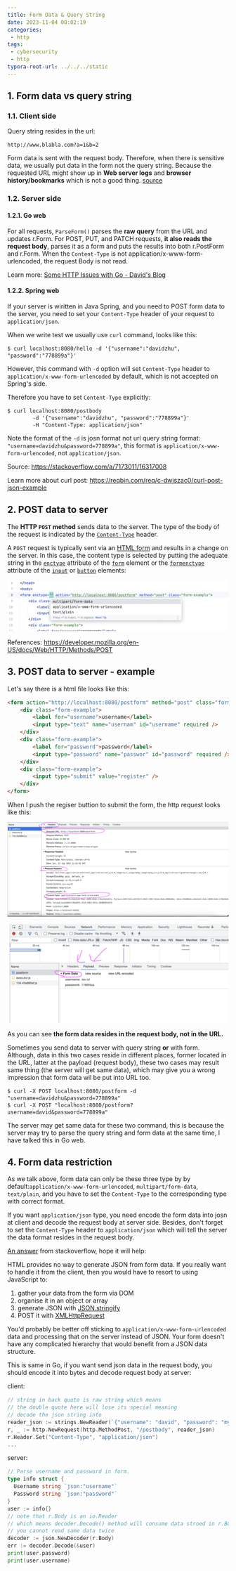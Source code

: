 ```yaml
---
title: Form Data & Query String
date: 2023-11-04 00:02:19
categories:
 - http
tags:
 - cybersecurity
 - http
typora-root-url: ../../../static
---
```


## 1. Form data vs query string

### 1.1. Client side

Query string resides in the url:

```
http://www.blabla.com?a=1&b=2
```

Form data is sent with the request body. Therefore, when there is sensitive data, we usually put data in the form not the query string. Because the requested URL might show up in **Web server logs** and **browser history/bookmarks** which is not a good thing. [source](https://stackoverflow.com/a/830092/16317008)

### 1.2. Server side

#### 1.2.1. Go web

For all requests, `ParseForm()` parses the **raw query** from the URL and updates r.Form. For POST, PUT, and PATCH requests, **it also reads the request body**, parses it as a form and puts the results into both r.PostForm and r.Form. When the `Content-Type` is not application/x-www-form-urlencoded, the request Body is not read. 

Learn more: [Some HTTP Issues with Go - David's Blog](https://davidzhu.xyz/post/golang/practice/012-http-related/#4-parse-form-and-query-string)

#### 1.2.2. Spring web

If your server is wiritten in Java Spring, and you need to POST form data to the server, you need to set your `Content-Type` header of your request to `application/json`. 

When we write test we usually use `curl` command, looks like this:

```shell
$ curl localhost:8080/hello -d '{"username":"davidzhu", "password":"778899a"}'
```

However, this command with `-d` option will set `Content-Type` header to `application/x-www-form-urlencoded`  by default, which is not accepted on Spring's side.

Therefore you have to set `Content-Type` explicitly:

```shell
$ curl localhost:8080/postbody 
		-d '{"username":"davidzhu", "password":"778899a"}' 
		-H "Content-Type: application/json"
```

Note the format of the `-d` is josn format not url query string format: `"username=davidzhu&password=778899a"`, this format is `application/x-www-form-urlencoded`, not `application/json`. 

Source: https://stackoverflow.com/a/7173011/16317008

Learn more about curl post: https://reqbin.com/req/c-dwjszac0/curl-post-json-example

## 2. POST data to server

The **HTTP `POST` method** sends data to the server. The type of the body of the request is indicated by the [`Content-Type`](https://developer.mozilla.org/en-US/docs/Web/HTTP/Headers/Content-Type) header.

A `POST` request is typically sent via an [HTML form](https://developer.mozilla.org/en-US/docs/Learn/Forms) and results in a change on the server. In this case, the content type is selected by putting the adequate string in the [`enctype`](https://developer.mozilla.org/en-US/docs/Web/HTML/Element/form#enctype) attribute of the [`form`](https://developer.mozilla.org/en-US/docs/Web/HTML/Element/form)  element or the [`formenctype`](https://developer.mozilla.org/en-US/docs/Web/HTML/Element/input#formenctype) attribute of the [`input`](https://developer.mozilla.org/en-US/docs/Web/HTML/Element/input) or [`button`](https://developer.mozilla.org/en-US/docs/Web/HTML/Element/button) elements:

![cc](/008-form-post-query-string/cc.png)

References: https://developer.mozilla.org/en-US/docs/Web/HTTP/Methods/POST

## 3. POST data to server - example

Let's say there is a html file looks like this:

```html
<form action="http://localhost:8080/postform" method="post" class="form-example">
    <div class="form-example">
        <label for="username">username</label>
        <input type="text" name="usernam" id="username" required />
    </div>
    <div class="form-example">
        <label for="password">password</label>
        <input type="password" name="passwor" id="password" required />
    </div>
    <div class="form-example">
        <input type="submit" value="register" />
    </div>
</form>
```

When I push the regiser buttion to submit the form, the http request looks like this:

![c](/008-form-post-query-string/c.png)

![d](/008-form-post-query-string/d.png)

As you can see **the form data resides in the request body, not in the URL.**  

Sometimes you send data to server with query string **or** with form. Although, data in this two cases reside in different places, former located in the URL, latter at the payload (request body), these two cases may result same thing (the server will get same data), which may give you a wrong impression that form data wil be put into URL too. 

```shell
$ curl -X POST localhost:8080/postform -d "username=davidzhu&password=778899a" 
$ curl -X POST "localhost:8080/postform?username=david&password=778899a"
```

The server may get same data for these two command, this is because the server may try to parse the query string and form data at the same time, I have talked this in Go web. 

## 4. Form data restriction

As we talk above, form data can only be these three type by by default:`application/x-www-form-urlencoded`, `multipart/form-data`, `text/plain`, and you have to set the `Content-Type` to the corresponding type with correct format. 

If you want `application/json` type, you need encode the form data into josn at client and decode the request body at server side. Besides, don't forget to set the `Content-Type` header to `application/json` which will tell the server the data format resides in the request body. 

[An answer](https://stackoverflow.com/a/22195153/16317008) from stackoverflow, hope it will help:

HTML provides no way to generate JSON from form data. If you really want to handle it from the client, then you would have to resort to using JavaScript to:

1. gather your data from the form via DOM
2. organise it in an object or array
3. generate JSON with [JSON.stringify](https://developer.mozilla.org/en-US/docs/Web/JavaScript/Reference/Global_Objects/JSON/stringify)
4. POST it with [XMLHttpRequest](https://developer.mozilla.org/en-US/docs/Web/API/XMLHttpRequest/Using_XMLHttpRequest)

You'd probably be better off sticking to `application/x-www-form-urlencoded` data and processing that on the server instead of JSON. Your form doesn't have any complicated hierarchy that would benefit from a JSON data structure.

This is same in Go, if you want send json data in the request body, you should encode it into bytes and decode request body at server:

client:

```go
// string in back quote is raw string which means
// the double quote here will lose its special meaning
// decode the json string into 
reader_json := strings.NewReader(`{"username": "david", "password": "my_password"}`)
r, _ := http.NewRequest(http.MethodPost, "/postbody", reader_json)
r.Header.Set("Content-Type", "application/json")
...
```

server:

```go
// Parse username and password in form.
type info struct {
  Username string `json:"username"`
  Password string `json:"password"`
}
user := info{}
// note that r.Body is an io.Reader
// which means decoder.Decode() method will consume data stroed in r.Body
// you cannot read same data twice
decoder := json.NewDecoder(r.Body)
err := decoder.Decode(&user)
print(user.password)
print(user.username)
```
